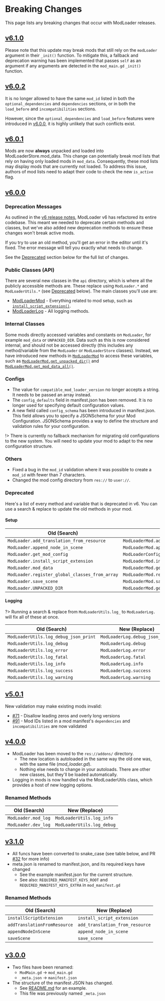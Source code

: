 # Breaking Changes
This page lists any breaking changes that occur with ModLoader releases.

## [v6.1.0](https://github.com/GodotModding/godot-mod-loader/releases/tag/v6.1.0)
Please note that this update may break mods that still rely on the `modLoader` argument in their `_init()` function. To mitigate this, a fallback and deprecation warning has been implemented that passes `self` as an argument if any arguments are detected in the `mod_main.gd` `_init()` function.

## [v6.0.2](https://github.com/GodotModding/godot-mod-loader/releases/tag/v6.0.2)
It is no longer allowed to have the same `mod_id` listed in both the `optional_dependencies` and `dependencies` sections, or in both the `load_before` and `incompatibilities` sections.

However, since the `optional_dependencies` and `load_before` features were introduced in [v6.0.0](https://github.com/GodotModding/godot-mod-loader/releases/tag/v6.0.0), it is highly unlikely that such conflicts exist.

## [v6.0.1](https://github.com/GodotModding/godot-mod-loader/releases/tag/v6.0.1)
Mods are now **always** unpacked and loaded into ModLoaderStore.mod_data. This change can potentially break mod lists that rely on having only loaded mods in `mod_data`. Consequently, these mod lists may display mods that are currently not loaded. To address this issue, authors of mod lists need to adapt their code to check the new `is_active` flag.

## [v6.0.0](https://github.com/GodotModding/godot-mod-loader/releases/tag/v6.0.0)
### Deprecation Messages
As outlined in the [v6 release notes](https://github.com/GodotModding/godot-mod-loader/releases/tag/v6.0.0), ModLoader v6 has refactored its entire codebase. This meant we needed to deprecate certain methods and classes, but we've also added new deprecation methods to ensure these changes won't break active mods.

If you try to use an old method, you'll get an error in the editor until it's fixed. The error message will tell you exactly what needs to change.

See the [Deprecated](#deprecated) section below for the full list of changes.

### Public Classes (API)
There are several new classes in the `api` directory, which is where all the publicly accessible methods are. These replace using `ModLoader.*` and `ModLoaderUtils.*` (see [Deprecated](#deprecated) below). The main classes you'll use are:
* [ModLoaderMod](../api/ModLoaderMod.md) - Everything related to mod setup, such as [`install_script_extension()`](../api/ModLoaderMod.md?id=install_script_extension).
* [ModLoaderLog](../api/ModLoaderLog.md) - All logging methods.

### Internal Classes
Some mods directly accessed variables and constants on `ModLoader`, for example `mod_data` or `UNPACKED_DIR`. Data such as this is now considered internal, and should not be accessed directly (this includes any method/variable from the `ModLoader` or `ModLoaderStore` classes). Instead, we have introduced new methods in [`ModLoaderMod`](../api/ModLoaderMod.md) to access these variables, such as [`ModLoaderMod.get_unpacked_dir()`](../api/ModLoaderMod.md?id=get_unpacked_dir) and [`ModLoaderMod.get_mod_data_all()`](../api/ModLoaderMod.md?id=get_mod_data_all).

### Configs
* The value for `compatible_mod_loader_version` no longer accepts a string. It needs to be passed an array instead.
* The `config_defaults` field in manifest.json has been removed. It is no longer used for specifying default configuration values.
* A new field called `config_schema` has been introduced in manifest.json. This field allows you to specify a JSONSchema for your Mod Configuration. JSONSchema provides a way to define the structure and validation rules for your configuration.

!> There is currently no fallback mechanism for migrating old configurations to the new system. You will need to update your mod to adapt to the new configuration structure.

### Others
* Fixed a bug in the `mod_id` validation where it was possible to create a `mod_id` with fewer than 7 characters.
* Changed the mod config directory from `res://` to `user://`.

### Deprecated
Here's a list of every method and variable that is deprecated in v6. You can use a search & replace to update the old methods in your mod.

#### Setup
| Old (Search)                                   | New (Replace)                                     |
|------------------------------------------------|---------------------------------------------------|
| `ModLoader.add_translation_from_resource`      | `ModLoaderMod.add_translation`                    |
| `ModLoader.append_node_in_scene`               | `ModLoaderMod.append_node_in_scene`               |
| `ModLoader.get_mod_config`                     | `ModLoaderConfig.get_config`                      |
| `ModLoader.install_script_extension`           | `ModLoaderMod.install_script_extension`           |
| `ModLoader.mod_data`                           | `ModLoaderMod.get_mod_data_all()`                 |
| `ModLoader.register_global_classes_from_array` | `ModLoaderMod.register_global_classes_from_array` |
| `ModLoader.save_scene`                         | `ModLoaderMod.save_scene`                         |
| `ModLoader.UNPACKED_DIR`                       | `ModLoaderMod.get_unpacked_dir()`                 |

#### Logging
?> Running a search & replace from `ModLoaderUtils.log_` to `ModLoaderLog.` will fix all of these at once.

| Old (Search)                          | New (Replace)                   |
|---------------------------------------|---------------------------------|
| `ModLoaderUtils.log_debug_json_print` | `ModLoaderLog.debug_json_print` |
| `ModLoaderUtils.log_debug`            | `ModLoaderLog.debug`            |
| `ModLoaderUtils.log_error`            | `ModLoaderLog.error`            |
| `ModLoaderUtils.log_fatal`            | `ModLoaderLog.fatal`            |
| `ModLoaderUtils.log_info`             | `ModLoaderLog.info`             |
| `ModLoaderUtils.log_success`          | `ModLoaderLog.success`          |
| `ModLoaderUtils.log_warning`          | `ModLoaderLog.warning`          |

## [v5.0.1](https://github.com/GodotModding/godot-mod-loader/releases/tag/v5.0.1)
New validation may make existing mods invalid:
* [#71](https://github.com/GodotModding/godot-mod-loader/pull/71) - Disallow leading zeros and overly long versions
* [#91](https://github.com/GodotModding/godot-mod-loader/pull/91) - Mod IDs listed in a mod manifest's `dependencies` and `incompatibilities` are now validated

## [v4.0.0](https://github.com/GodotModding/godot-mod-loader/releases/tag/v4.0.0)
* ModLoader has been moved to the `res://addons/` directory.
  * The new location is autoloaded in the same way the old one was, with the same file (*mod_loader.gd*).
  * Nothing else needs to change in your autoloads. There are other new classes, but they'll be loaded automatically.
* Logging in mods is now handled via the ModLoaderUtils class, which provides a host of new logging options.

### Renamed Methods
| Old (Search)        | New (Replace)              |
|---------------------|----------------------------|
| `ModLoader.mod_log` | `ModLoaderUtils.log_info`  |
| `ModLoader.dev_log` | `ModLoaderUtils.log_debug` |

## [v3.1.0](https://github.com/GodotModding/godot-mod-loader/releases/tag/v3.1.0)
* All funcs have been converted to snake_case (see table below, and PR [#32](https://github.com/GodotModding/godot-mod-loader/pull/32) for more info)
* meta.json is renamed to manifest.json, and its required keys have changed
  * See the example manifest.json for the current structure.
  * See also: `REQUIRED_MANIFEST_KEYS_ROOT` and `REQUIRED_MANIFEST_KEYS_EXTRA` in `mod_manifest.gd`


### Renamed Methods
| Old (Search)                 | New (Replace)                   |
|------------------------------|---------------------------------|
| `installScriptExtension`     | `install_script_extension`      |
| `addTranslationFromResource` | `add_translation_from_resource` |
| `appendNodeInScene`          | `append_node_in_scene`          |
| `saveScene`                  | `save_scene`                    |

## [v3.0.0](https://github.com/GodotModding/godot-mod-loader/releases/tag/v3.0.0)
* Two files have been renamed:
  * `ModMain.gd` -> `mod_main.gd`
  * `_meta.json` -> `manifest.json`
* The structure of the manifest JSON has changed.
  * See [README.md](https://github.com/GodotModding/godot-mod-loader/blob/main/README.md#example-manifestjson) for an example.
  * This file was previously named `_meta.json`
